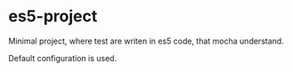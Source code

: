 # es5-project

Minimal project, where test are writen in es5 code, that mocha understand.

Default configuration is used.